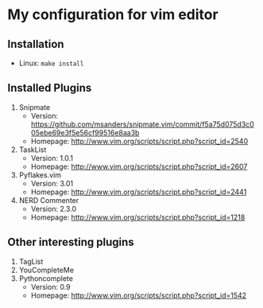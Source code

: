 My configuration for vim editor
===============================


Installation
-----------

- Linux: `make install`


Installed Plugins
-----------------

1. Snipmate
    - Version: https://github.com/msanders/snipmate.vim/commit/f5a75d075d3c005ebe69e3f5e56cf99516e8aa3b
    - Homepage: http://www.vim.org/scripts/script.php?script_id=2540
2. TaskList
    - Version: 1.0.1
    - Homepage: http://www.vim.org/scripts/script.php?script_id=2607
3. Pyflakes.vim
    - Version: 3.01
    - Homepage: http://www.vim.org/scripts/script.php?script_id=2441
4. NERD Commenter
    - Version: 2.3.0
    - Homepage: http://www.vim.org/scripts/script.php?script_id=1218


Other interesting plugins
-------------------------

1. TagList
2. YouCompleteMe
3. Pythoncomplete
    - Version: 0.9
    - Homepage: http://www.vim.org/scripts/script.php?script_id=1542
